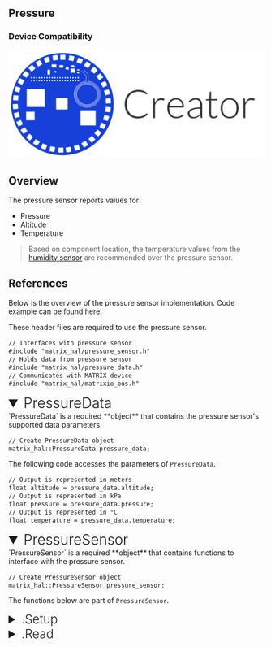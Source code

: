 <h2 style="padding-top:0">Pressure</h2>

### Device Compatibility
<img class="creator-compatibility-icon" src="../../img/creator-icon.svg">

## Overview

The pressure sensor reports values for:

* Pressure
* Altitude
* Temperature

>Based on component location, the temperature values from the [humidity sensor](./humidity) are recommended over the pressure sensor.

## References

Below is the overview of the pressure sensor implementation. Code example can be found [here](/matrix-hal/examples/pressure).

These header files are required to use the pressure sensor.

```language-cpp
// Interfaces with pressure sensor
#include "matrix_hal/pressure_sensor.h"
// Holds data from pressure sensor
#include "matrix_hal/pressure_data.h"
// Communicates with MATRIX device
#include "matrix_hal/matrixio_bus.h"
```

<details open>
<summary style="font-size: 1.75rem; font-weight: 300;">PressureData</summary>
`PressureData` is a required **object** that contains the pressure sensor's supported data parameters.

```language-cpp
// Create PressureData object
matrix_hal::PressureData pressure_data;
```

The following code accesses the parameters of `PressureData`.

```language-cpp
// Output is represented in meters
float altitude = pressure_data.altitude;
// Output is represented in kPa
float pressure = pressure_data.pressure;
// Output is represented in °C
float temperature = pressure_data.temperature;
```
</details>

<details open>
<summary style="font-size: 1.75rem; font-weight: 300;">PressureSensor</summary>
`PressureSensor` is a required **object** that contains functions to interface with the pressure sensor.

```language-cpp
// Create PressureSensor object
matrix_hal::PressureSensor pressure_sensor;
```
The functions below are part of `PressureSensor`.

<details>
<summary style="font-size: 1.5rem; font-weight: 300;">.Setup</summary>
`Setup` is a **function** that takes a `MatrixIOBus` object as a parameter and sets that object as the bus to use for communicating with MATRIX device.

```language-cpp
// Function declaration in header file
void Setup(MatrixIOBus *bus);
```

```language-cpp
// Set pressure_sensor to use MatrixIOBus bus
pressure_sensor.Setup(&bus);
```
</details>

<details>
<summary style="font-size: 1.5rem; font-weight: 300;">.Read</summary>
`Read` is a **function** that takes a `PressureData` object as a parameter and writes the current pressure sensor data into the `PressureData` object.

```language-cpp
// Function declaration in header file
bool Read(PressureData *data);
```

```language-cpp
// Overwrites pressure_data with new data from pressure sensor
pressure_sensor.Read(&pressure_data);
```
</details>
</details>